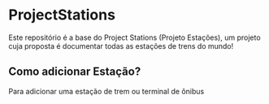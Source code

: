 # ProjectStations
Este repositório é a base do Project Stations (Projeto Estações), um projeto cuja proposta é documentar todas as estações de trens do mundo!


## Como adicionar Estação?
Para adicionar uma estação de trem ou terminal de ônibus
